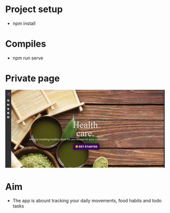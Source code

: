 # Project setup
* npm install   
# Compiles
* npm run serve
# Private page
![Screenshot](screenshot.png)

# Aim
* The app is abount tracking your daily movements, food habits and todo tasks